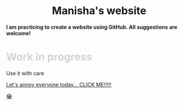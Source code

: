 
<html>
   <head>
      <title>HTML Document</title>
   </head>
<body>
   
<h1 style= "text-align:center;"> Manisha's website </h1>
<b> I am practicing to create a website using GitHub. All suggestions are welcome!</b>
<h1 style="color:LightGrey;"> Work in progress </h1>

<p> Use it with care </p>
<a href="https://www.youtube.com/watch?v=n4QSYx4wVQg">Let's annoy everyone today... CLICK ME!!!!!<p>&#128514;</p></a>
 </body>
 </html>

